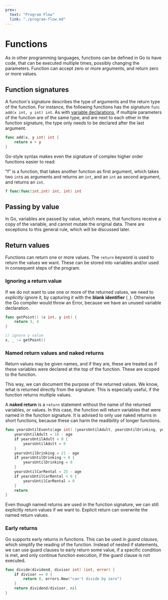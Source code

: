 ```yaml
---
prev:
  text: "Program Flow"
  link: "./program-flow.md"
---
```


# Functions

As in other programming languages, functions can be defined in Go to have code, that can be executed multiple times, possibly changing the parameters.
Function can accept zero or more arguments, and return zero or more values.

## Function signatures

A function's signature describes the type of arguments and the return type of the function. For instance, the following functions has the signature `func add(x int, y int) int`. As with [variable declarations](./variables#variable-declaration), if multiple parameters of the function are of the same type, and are next to each other in the function signature, the type only needs to be declared after the last argument.

```go
func add(x, y int) int {
    return x + y
}
```

Go-style syntax makes even the signature of complex higher order functions easier to read:

"f" is a function, that takes another function as first argument, which takes two `int`s as arguments and returns an `int`, and an `int` as second argument, and returns an `int`.

```go
f func(func(int,int) int, int) int
```

## Passing by value

In Go, variables are passed by value, which means, that functions receive a copy of the variable, and cannot mutate the original data. There are exceptions to this general rule, which will be discussed later.

## Return values

Functions can return one or more values. The `return` keyword is used to return the values we want. These can be stored into variables and/or used in consequent steps of the program.

### Ignoring a return value

If we do not want to use one or more of the returned values, we need to _explicitly_ ignore it, by capturing it with the **blank identifier** (`_`). Otherwise the Go compiler would throw an Error, because we have an unused variable declaration.

```go
func getPoint() (x int, y int) {
    return 3, 4
}

// ignore y value
x, _ := getPoint()
```

### Named return values and naked returns

Return values may be given names, and if they are, these are treated as if these variables were declared at the top of the function. These are scoped to the function.

This way, we can document the purpose of the returned values. We know, what is returned directly from the signature. This is especially useful, if the function returns multiple values.

A **naked return** is a `return` statement without the name of the returned variables, or values. In this case, the function will return variables that were named in the function signature. It is advised to only use naked returns in short functions, because these can harm the readibility of longer functions.

```go
func yearsUntilEvents(age int) (yearsUntilAdult, yearsUntilDrinking, yearsUntilCarRental int) {
    yearsUntilAdult = 18 - age
    if yearsUntilAdult < 0 {
        yearsUntilAdult = 0
    }
    yearsUntilDrinking = 21 - age
    if yearsUntilDrinking < 0 {
        yearsUntilDrinking = 0
    }
    yearsUntilCarRental = 25 - age
    if yearsUntilCarRental < 0 {
        yearsUntilCarRental = 0
    }
    return
}
```

Even though named returns are used in the function signature, we can still explicitly return values if we want to. Explicit return can overwrite the named return values.

### Early returns

Go supports early returns in functions. This can be used in _guard clauses_, which simplify the reading of the function. Instead of nested if statements, we can use guard clauses to early return some value, if a specific condition is met, and only continue function execution, if the guard clause is not executed.

```go
func divide(dividend, divisor int) (int, error) {
    if divisor == 0 {
        return 0, errors.New("can't divide by zero")
    }
    return dividend/divisor, nil
}
```
